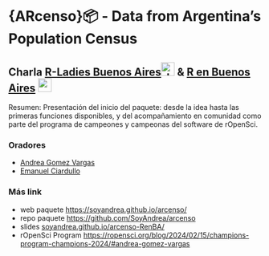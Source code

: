 # {ARcenso}📦 - Data from Argentina’s Population Census

## Charla [R-Ladies Buenos Aires](https://github.com/RLadies-BA)<img height="27" src="https://avatars.githubusercontent.com/u/38664570?s=200&v=4" alt="rladies buenos aires logo"> & [R en Buenos Aires](https://github.com/renbaires) <img height="27" src="https://avatars.githubusercontent.com/u/43609757" alt="r en buenos aires logo">

Resumen: 
Presentación del inicio del paquete: desde la idea hasta las primeras funciones disponibles, y del acompañamiento en comunidad como parte del programa de campeones y campeonas del software de rOpenSci.

### Oradores

- [Andrea Gomez Vargas](https://github.com/SoyAndrea)
- [Emanuel Ciardullo](https://github.com/ECiardullo)

### Más link 
- web paquete https://soyandrea.github.io/arcenso/
- repo paquete https://github.com/SoyAndrea/arcenso
- slides [soyandrea.github.io/arcenso-RenBA/](https://soyandrea.github.io/arcenso-RenBA)
- rOpenSci Program https://ropensci.org/blog/2024/02/15/champions-program-champions-2024/#andrea-gomez-vargas 
